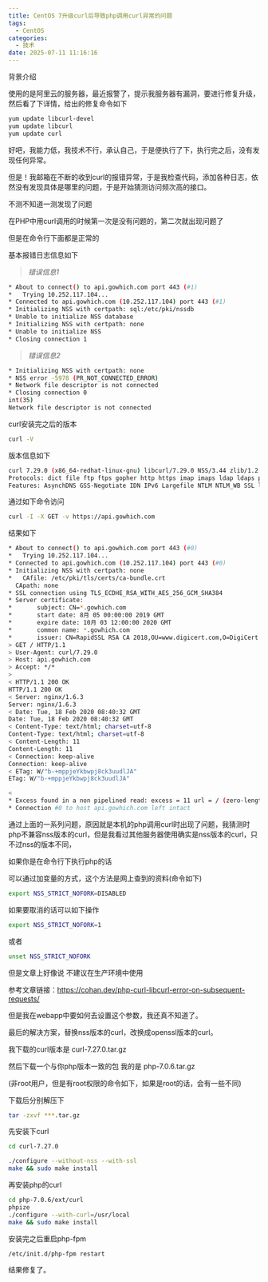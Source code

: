 ```yaml
---
title: CentOS 7升级curl后导致php调用curl异常的问题
tags:
  - CentOS
categories:
  - 技术
date: 2025-07-11 11:16:16
---
```


背景介绍

使用的是阿里云的服务器，最近报警了，提示我服务器有漏洞，要进行修复升级，然后看了下详情，给出的修复命令如下

```bash
yum update libcurl-devel
yum update libcurl
yum update curl
```

好吧，我能力低，我技术不行，承认自己，于是便执行了下，执行完之后，没有发现任何异常。

但是！我邮箱在不断的收到curl的报错异常，于是我检查代码，添加各种日志，依然没有发现具体是哪里的问题，于是开始猜测访问频次高的接口。

不测不知道一测发现了问题

在PHP中用curl调用的时候第一次是没有问题的，第二次就出现问题了

但是在命令行下面都是正常的

基本报错日志信息如下

>*错误信息1*

```bash
* About to connect() to api.gowhich.com port 443 (#1)
*   Trying 10.252.117.104...
* Connected to api.gowhich.com (10.252.117.104) port 443 (#1)
* Initializing NSS with certpath: sql:/etc/pki/nssdb
* Unable to initialize NSS database
* Initializing NSS with certpath: none
* Unable to initialize NSS
* Closing connection 1
```

>*错误信息2*

```bash
* Initializing NSS with certpath: none
* NSS error -5978 (PR_NOT_CONNECTED_ERROR)
* Network file descriptor is not connected
* Closing connection 0
int(35)
Network file descriptor is not connected
```

curl安装完之后的版本

```bash
curl -V
```

版本信息如下

```bash
curl 7.29.0 (x86_64-redhat-linux-gnu) libcurl/7.29.0 NSS/3.44 zlib/1.2.7 libidn/1.28 libssh2/1.8.0
Protocols: dict file ftp ftps gopher http https imap imaps ldap ldaps pop3 pop3s rtsp scp sftp smtp smtps telnet tftp
Features: AsynchDNS GSS-Negotiate IDN IPv6 Largefile NTLM NTLM_WB SSL libz unix-sockets
```

通过如下命令访问

```bash
curl -I -X GET -v https://api.gowhich.com
```

结果如下

```bash
* About to connect() to api.gowhich.com port 443 (#0)
*   Trying 10.252.117.104...
* Connected to api.gowhich.com (10.252.117.104) port 443 (#0)
* Initializing NSS with certpath: none
*   CAfile: /etc/pki/tls/certs/ca-bundle.crt
  CApath: none
* SSL connection using TLS_ECDHE_RSA_WITH_AES_256_GCM_SHA384
* Server certificate:
*       subject: CN=*.gowhich.com
*       start date: 8月 05 00:00:00 2019 GMT
*       expire date: 10月 03 12:00:00 2020 GMT
*       common name: *.gowhich.com
*       issuer: CN=RapidSSL RSA CA 2018,OU=www.digicert.com,O=DigiCert Inc,C=US
> GET / HTTP/1.1
> User-Agent: curl/7.29.0
> Host: api.gowhich.com
> Accept: */*
>
< HTTP/1.1 200 OK
HTTP/1.1 200 OK
< Server: nginx/1.6.3
Server: nginx/1.6.3
< Date: Tue, 18 Feb 2020 08:40:32 GMT
Date: Tue, 18 Feb 2020 08:40:32 GMT
< Content-Type: text/html; charset=utf-8
Content-Type: text/html; charset=utf-8
< Content-Length: 11
Content-Length: 11
< Connection: keep-alive
Connection: keep-alive
< ETag: W/"b-+mppjeYkbwpj8ck3uudlJA"
ETag: W/"b-+mppjeYkbwpj8ck3uudlJA"

<
* Excess found in a non pipelined read: excess = 11 url = / (zero-length body)
* Connection #0 to host api.gowhich.com left intact
```

通过上面的一系列问题，原因就是本机的php调用curl时出现了问题，我猜测时php不兼容nss版本的curl，但是我看过其他服务器使用确实是nss版本的curl，只不过nss的版本不同，

如果你是在命令行下执行php的话

可以通过加变量的方式，这个方法是网上查到的资料(命令如下)

```bash
export NSS_STRICT_NOFORK=DISABLED
```

如果要取消的话可以如下操作

```bash
export NSS_STRICT_NOFORK=1
```

或者

```bash
unset NSS_STRICT_NOFORK
```

但是文章上好像说 不建议在生产环境中使用

参考文章链接：https://cohan.dev/php-curl-libcurl-error-on-subsequent-requests/

但是我在webapp中要如何去设置这个参数，我还真不知道了。

最后的解决方案，替换nss版本的curl，改换成openssl版本的curl。

我下载的curl版本是 curl-7.27.0.tar.gz

然后下载一个与你php版本一致的包 我的是 php-7.0.6.tar.gz

(非root用户，但是有root权限的命令如下，如果是root的话，会有一些不同)

下载后分别解压下

```bash
tar -zxvf ***.tar.gz
```

先安装下curl

```bash
cd curl-7.27.0

./configure --without-nss --with-ssl
make && sudo make install
```

再安装php的curl

```bash
cd php-7.0.6/ext/curl
phpize
./configure --with-curl=/usr/local
make && sudo make install
```

安装完之后重启php-fpm

```bash
/etc/init.d/php-fpm restart
```

结果修复了。
